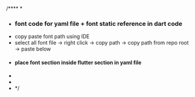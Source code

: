 
/****
 *
 * ### font code for yaml file + font static reference in dart code ######
 * copy paste font path using IDE
 * select all font file -> right click -> copy path -> copy path from repo root -> paste below
 * #### place font section inside flutter section in yaml file
 *
 *
 * */
